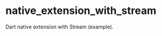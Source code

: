 native_extension_with_stream
============================

Dart native extension with Stream (example).
